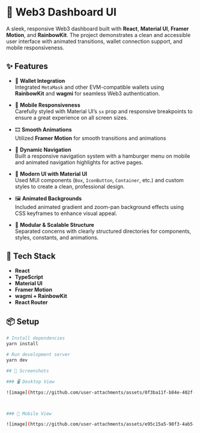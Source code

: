 # 🚀 Web3 Dashboard UI

A sleek, responsive Web3 dashboard built with **React**, **Material UI**, **Framer Motion**, and **RainbowKit**. The project demonstrates a clean and accessible user interface with animated transitions, wallet connection support, and mobile responsiveness.

## ✨ Features

- 🔌 **Wallet Integration**  
  Integrated `MetaMask` and other EVM-compatible wallets using **RainbowKit** and **wagmi** for seamless Web3 authentication.

- 📱 **Mobile Responsiveness**  
  Carefully styled with Material UI’s `sx` prop and responsive breakpoints to ensure a great experience on all screen sizes.

- 🎞️ **Smooth Animations**  
  Utilized **Framer Motion** for smooth transitions and animations

- 🧭 **Dynamic Navigation**  
  Built a responsive navigation system with a hamburger menu on mobile and animated navigation highlights for active pages.

- 🎨 **Modern UI with Material UI**  
  Used MUI components (`Box`, `IconButton`, `Container`, etc.) and custom styles to create a clean, professional design.

- 🖼️ **Animated Backgrounds**  
  Included animated gradient and zoom-pan background effects using CSS keyframes to enhance visual appeal.

- 🧪 **Modular & Scalable Structure**  
  Separated concerns with clearly structured directories for components, styles, constants, and animations.

## 🔧 Tech Stack

- **React**
- **TypeScript**
- **Material UI**
- **Framer Motion**
- **wagmi + RainbowKit**
- **React Router**

## 📦 Setup

```bash
# Install dependencies
yarn install

# Run development server
yarn dev

## 📸 Screenshots

### 🖥️ Desktop View

![image](https://github.com/user-attachments/assets/0f3ba11f-b84e-402f-bf5e-a87a143bd402)



### 📱 Mobile View

![image](https://github.com/user-attachments/assets/e95c15a5-98f3-4ab5-b8de-bab82f051359)


